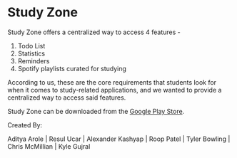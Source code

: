 # Study Zone

Study Zone offers a centralized way to access 4 features - 

1. Todo List
2. Statistics
3. Reminders
4. Spotify playlists curated for studying

According to us, these are the core requirements that students look for when it comes to study-related applications, and we
wanted to provide a centralized way to access said features.

Study Zone can be downloaded from the <a href="https://play.google.com/store/apps/details?id=com.aarole.study_zone">Google Play Store</a>.

Created By:<p>
Aditya Arole | 
Resul Ucar | 
Alexander Kashyap | 
Roop Patel | 
Tyler Bowling | 
Chris McMillian | 
Kyle Gujral
